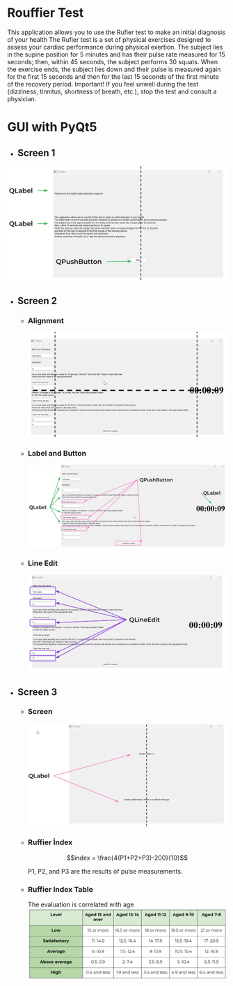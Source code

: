 # Rouffier Test
This application allows you to use the Rufier test to make an initial diagnosis of your health
The Rufier test is a set of physical exercises designed to assess your cardiac performance during physical exertion.
The subject lies in the supine position for 5 minutes and has their pulse rate measured for 15 seconds;
then, within 45 seconds, the subject performs 30 squats.
When the exercise ends, the subject lies down and their pulse is measured again for the first 15 seconds
and then for the last 15 seconds of the first minute of the recovery period.
Important! If you feel unwell during the test (dizziness, tinnitus, shortness of breath, etc.), 
stop the test and consult a physician.
# GUI with PyQt5
- ## Screen 1
![Window 1](images/win1.jpg)
- ## Screen 2
  - ### Alignment
    ![Window 2](images/win2.jpg)
  - ### Label and Button
    ![Window 2_2](images/win2_2.jpg)
  - ### Line Edit
    ![Window 2_3](images/win2_3.jpg)
- ## Screen 3
  - ### Screen
      ![Window 3](images/win3.jpg)
  - ### Ruffier İndex
    ```math
    index = \frac{4(P1+P2+P3)-200}{10}
    ```
    P1, P2, and P3 are the results of pulse measurements.
  - ### Ruffier Index Table
      The evaluation is correlated with age
      ![index_age](images/index_age.jpg)

